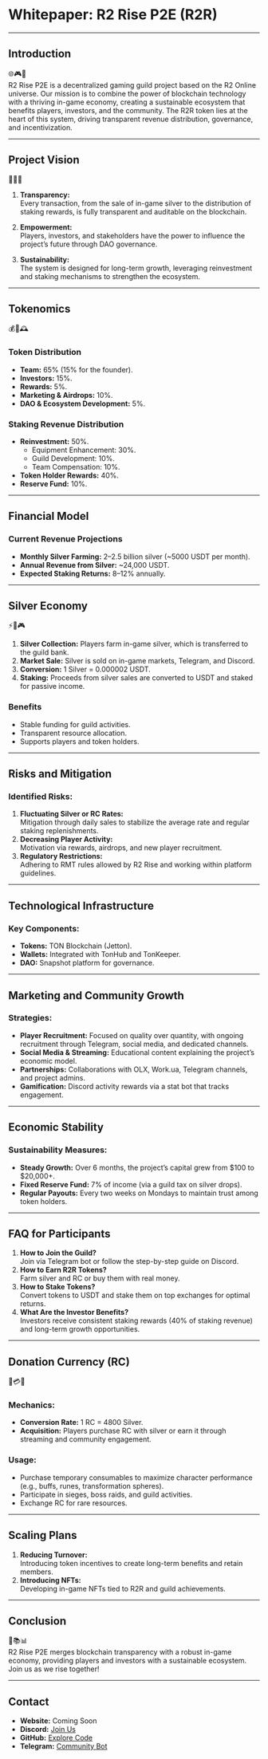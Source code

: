 # Whitepaper: R2 Rise P2E (R2R)

---

## **Introduction**

🌐🎮🎉  
R2 Rise P2E is a decentralized gaming guild project based on the R2 Online universe. Our mission is to combine the power of blockchain technology with a thriving in-game economy, creating a sustainable ecosystem that benefits players, investors, and the community. The R2R token lies at the heart of this system, driving transparent revenue distribution, governance, and incentivization.

---

## **Project Vision**

🏰🚀🌟  
1. **Transparency:**  
   Every transaction, from the sale of in-game silver to the distribution of staking rewards, is fully transparent and auditable on the blockchain.

2. **Empowerment:**  
   Players, investors, and stakeholders have the power to influence the project’s future through DAO governance.

3. **Sustainability:**  
   The system is designed for long-term growth, leveraging reinvestment and staking mechanisms to strengthen the ecosystem.

---

## **Tokenomics**

💰🏦🕰️  
### **Token Distribution**
- **Team:** 65% (15% for the founder).  
- **Investors:** 15%.  
- **Rewards:** 5%.  
- **Marketing & Airdrops:** 10%.  
- **DAO & Ecosystem Development:** 5%.  

### **Staking Revenue Distribution**
- **Reinvestment:** 50%.  
  - Equipment Enhancement: 30%.  
  - Guild Development: 10%.  
  - Team Compensation: 10%.  
- **Token Holder Rewards:** 40%.  
- **Reserve Fund:** 10%.  

---

## **Financial Model**

### **Current Revenue Projections**
- **Monthly Silver Farming:** 2–2.5 billion silver (~5000 USDT per month).  
- **Annual Revenue from Silver:** ~24,000 USDT.  
- **Expected Staking Returns:** 8–12% annually.  

---

## **Silver Economy**

⚡️💸🎮  
1. **Silver Collection:** Players farm in-game silver, which is transferred to the guild bank.  
2. **Market Sale:** Silver is sold on in-game markets, Telegram, and Discord.  
3. **Conversion:** 1 Silver = 0.000002 USDT.  
4. **Staking:** Proceeds from silver sales are converted to USDT and staked for passive income.  

### **Benefits**
- Stable funding for guild activities.  
- Transparent resource allocation.  
- Supports players and token holders.  

---

## **Risks and Mitigation**

### **Identified Risks:**
1. **Fluctuating Silver or RC Rates:**  
   Mitigation through daily sales to stabilize the average rate and regular staking replenishments.  
2. **Decreasing Player Activity:**  
   Motivation via rewards, airdrops, and new player recruitment.
3. **Regulatory Restrictions:**  
   Adhering to RMT rules allowed by R2 Rise and working within platform guidelines.

---

## **Technological Infrastructure**

### **Key Components:**
- **Tokens:** TON Blockchain (Jetton).  
- **Wallets:** Integrated with TonHub and TonKeeper.  
- **DAO:** Snapshot platform for governance.

---

## **Marketing and Community Growth**

### **Strategies:**
- **Player Recruitment:** Focused on quality over quantity, with ongoing recruitment through Telegram, social media, and dedicated channels.  
- **Social Media & Streaming:** Educational content explaining the project’s economic model.  
- **Partnerships:** Collaborations with OLX, Work.ua, Telegram channels, and project admins.  
- **Gamification:** Discord activity rewards via a stat bot that tracks engagement.  

---

## **Economic Stability**

### **Sustainability Measures:**
- **Steady Growth:** Over 6 months, the project’s capital grew from $100 to $20,000+.  
- **Fixed Reserve Fund:** 7% of income (via a guild tax on silver drops).  
- **Regular Payouts:** Every two weeks on Mondays to maintain trust among token holders.  

---

## **FAQ for Participants**

1. **How to Join the Guild?**  
   Join via Telegram bot or follow the step-by-step guide on Discord.  
2. **How to Earn R2R Tokens?**  
   Farm silver and RC or buy them with real money.  
3. **How to Stake Tokens?**  
   Convert tokens to USDT and stake them on top exchanges for optimal returns.  
4. **What Are the Investor Benefits?**  
   Investors receive consistent staking rewards (40% of staking revenue) and long-term growth opportunities.

---

## **Donation Currency (RC)**

🌟💳🎥  
### **Mechanics:**
- **Conversion Rate:** 1 RC = 4800 Silver.  
- **Acquisition:** Players purchase RC with silver or earn it through streaming and community engagement.  

### **Usage:**
- Purchase temporary consumables to maximize character performance (e.g., buffs, runes, transformation spheres).  
- Participate in sieges, boss raids, and guild activities.  
- Exchange RC for rare resources.  

---

## **Scaling Plans**

1. **Reducing Turnover:**  
   Introducing token incentives to create long-term benefits and retain members.
2. **Introducing NFTs:**  
   Developing in-game NFTs tied to R2R and guild achievements.  

---

## **Conclusion**

🌟📚📊  
R2 Rise P2E merges blockchain transparency with a robust in-game economy, providing players and investors with a sustainable ecosystem. Join us as we rise together!

---

## **Contact**

- **Website:** Coming Soon  
- **Discord:** [Join Us](https://discord.gg/7KUrScSh5m)  
- **GitHub:** [Explore Code](https://github.com/Risep2e/risetoken)  
- **Telegram:** [Community Bot](https://t.me/P2E_R2_Rise_bot)  

